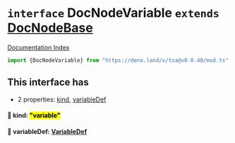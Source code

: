 # `interface` DocNodeVariable `extends` [DocNodeBase](../private.interface.DocNodeBase/README.md)

[Documentation Index](../README.md)

```ts
import {DocNodeVariable} from "https://deno.land/x/tsa@v0.0.40/mod.ts"
```

## This interface has

- 2 properties:
[kind](#-kind-variable),
[variableDef](#-variabledef-variabledef)


#### 📄 kind: <mark>"variable"</mark>



#### 📄 variableDef: [VariableDef](../interface.VariableDef/README.md)




